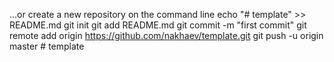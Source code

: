 …or create a new repository on the command line
echo "# template" >> README.md
git init
git add README.md
git commit -m "first commit"
git remote add origin https://github.com/nakhaev/template.git
git push -u origin master
#   t e m p l a t e  
 